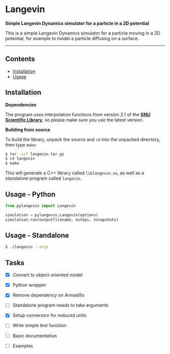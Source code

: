 # Langevin

**Simple Langevin Dynamics simulator for a particle in a 2D potential**

This is a simple Langevin Dynamics simulator for a particle moving in a 2D potential, for example 
to model a particle diffusing on a surface.

---

## Contents

+ [Installation](#installation)
+ [Usage](#usage)

## Installation

**Dependencies**

The program uses interpolation functions from version 2.1 of the  **[GNU Scientific Library](https://www.gnu.org/software/gsl/)**,
so please make sure you use the latest version.

**Building from source**

To build the library, unpack the source and `cd` into the unpacked directory, then type `make`:

```bash
$ tar -xzf langevin.tar.gz
$ cd langevin
$ make
```

This will generate a C++ library called `liblangevin.so`, as well as a standalone program called `langevin`.

## Usage - Python

```python
from pylangevin import Langevin

simulation = pylangevin.Langevin(options)
simulation.run(outputfilename, nsteps, nsnapshots)
```

## Usage - Standalone

```bash
$ ./langevin --args
```

## Tasks

- [x] Convert to object-oriented model
- [x] Python wrapper
- [x] Remove dependency on Armadillo
- [ ] Standalone program needs to take arguments
- [x] Setup conversion for reduced units
- [ ] Write simple test function
- [ ] Basic documentation
- [ ] Examples


